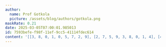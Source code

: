 ```yaml
---
author:
  name: Prof Gotkola
  picture: /assets/blog/authors/gotkola.png
maskRate: 0.21
date: 2025-03-05T07:00:01.985013
id: 7593befe-f98f-11ef-9cc5-41114fdec614
content: '[[3, 8, 0, 1, 0, 5, 7, 2, 9], [2, 7, 5, 9, 3, 8, 0, 1, 4], [4, 1, 0, 0, 6, 7, 5, 8, 3], [5, 3, 7, 0, 2, 4, 9, 6, 0], [6, 4, 1, 5, 0, 9, 0, 3, 8], [0, 2, 8, 6, 1, 3, 4, 7, 5], [7, 6, 4, 3, 0, 0, 8, 5, 2], [0, 9, 3, 0, 0, 2, 0, 4, 0], [1, 5, 2, 4, 8, 6, 3, 9, 7]]'
---
```

